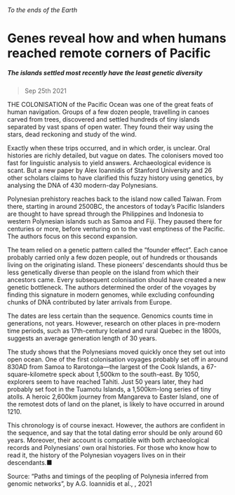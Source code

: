 ###### To the ends of the Earth
# Genes reveal how and when humans reached remote corners of Pacific 
##### The islands settled most recently have the least genetic diversity 
> Sep 25th 2021 


THE COLONISATION of the Pacific Ocean was one of the great feats of human navigation. Groups of a few dozen people, travelling in canoes carved from trees, discovered and settled hundreds of tiny islands separated by vast spans of open water. They found their way using the stars, dead reckoning and study of the wind.
Exactly when these trips occurred, and in which order, is unclear. Oral histories are richly detailed, but vague on dates. The colonisers moved too fast for linguistic analysis to yield answers. Archaeological evidence is scant. But a new paper by Alex Ioannidis of Stanford University and 26 other scholars claims to have clarified this fuzzy history using genetics, by analysing the DNA of 430 modern-day Polynesians.

Polynesian prehistory reaches back to the island now called Taiwan. From there, starting in around 2500BC, the ancestors of today’s Pacific Islanders are thought to have spread through the Philippines and Indonesia to western Polynesian islands such as Samoa and Fiji. They paused there for centuries or more, before venturing on to the vast emptiness of the Pacific. The authors focus on this second expansion.
The team relied on a genetic pattern called the “founder effect”. Each canoe probably carried only a few dozen people, out of hundreds or thousands living on the originating island. These pioneers’ descendants should thus be less genetically diverse than people on the island from which their ancestors came. Every subsequent colonisation should have created a new genetic bottleneck. The authors determined the order of the voyages by finding this signature in modern genomes, while excluding confounding chunks of DNA contributed by later arrivals from Europe.


The dates are less certain than the sequence. Genomics counts time in generations, not years. However, research on other places in pre-modern time periods, such as 17th-century Iceland and rural Quebec in the 1800s, suggests an average generation length of 30 years.
The study shows that the Polynesians moved quickly once they set out into open ocean. One of the first colonisation voyages probably set off in around 830AD from Samoa to Rarotonga—the largest of the Cook Islands, a 67-square-kilometre speck about 1,500km to the south-east. By 1050, explorers seem to have reached Tahiti. Just 50 years later, they had probably set foot in the Tuamotu Islands, a 1,500km-long series of tiny atolls. A heroic 2,600km journey from Mangareva to Easter Island, one of the remotest dots of land on the planet, is likely to have occurred in around 1210.
This chronology is of course inexact. However, the authors are confident in the sequence, and say that the total dating error should be only around 60 years. Moreover, their account is compatible with both archaeological records and Polynesians’ own oral histories. For those who know how to read it, the history of the Polynesian voyagers lives on in their descendants.■
Source: “Paths and timings of the peopling of Polynesia inferred from genomic networks”, by A.G. Ioannidis et al., , 2021

